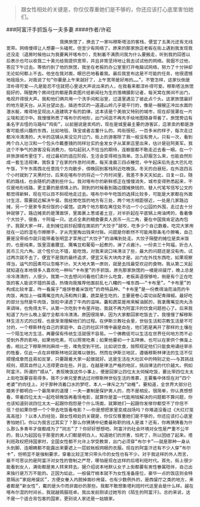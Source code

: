 > 跟女性相处的关键是，你仅仅尊重她们是不够的，你还应该打心底里害怕她们。

###阿富汗手抓饭与一夫多妻
####作者/许崧

						我换旅馆了，换去了一家叫穆斯塔法的客栈，便宜了五美元还有无线宽带。网络慢得让人想要一头磕死，但至少有网络了。原来的那家旅店老板在街上遇到我发现我还没走（退房时候他以为我要离开喀布尔），克制着不满质问我为什么要搬走，听到我的回答以后表示也可以收我二十美元给我提供宽带，并且非常坚持地让我去试试他的网络。我倔不过他，答应下午过去。等依约到了他的旅馆，我坐在老板的办公室里打开电脑试网络，努力了十分钟却无论如何都上不去。他坐在我对面，眼巴巴地看着我。最后我宣布这是不可能的任务，他很遗憾地摇摇头，对我说了句“你要是上午来就好了，上午宽带是好用的……”。不管怎样，这家伙倒是淳朴得可爱——凡是能忍不住就把心里话大声说出来的人，在我看来都淳朴得可爱。穆斯塔法旅馆挺好的，隔壁两个房间住的都是靠卖图片给新闻社为生的落魄摄影记者，每天窝在房间不出门，电视开得很大声。我和他们俩共用一个洗手间和浴室，过道里遇见了彼此点个头。这家旅馆最好的地方是天台。从天台望出去，插进市区的一道道山岭几乎是平行的，像是一艘艘正冲出水面的潜水艇，难得地呈现出人造建筑才有的韵律。这本该是个美丽又特别的城市，现在却笼罩在一片尘埃和泥泞中。我慢慢熟悉了喀布尔的地形，出门闲逛不再先手绘地图随身带着了。旅馆旁边有条名字古怪的马路叫“鸡街”，以前据说是卖鸡的，现在是城里最主要的游客区，店家卖的都是游客可能感兴趣的东西，比如地毯、珠宝或者古董什么的。鸡街很短，一百多米的样子，每次走过都冷冷清清的，大半的店铺从来没见开过门，街上的游客除了我一般没有旁人。只有一次，看到两个白人壮汉和一个包头巾戴墨镜的同样壮实的金发女子从某家店里出来，估计是驻阿美军。我这个不争气的游客没有消费力，怕勾起别人不恰当的期待，连橱窗都不敢走近去看一眼。在一个非旅游城市里住下，经过最初的适应阶段，生活会变得相当简单。怎么舒服怎么来，也能自然形成一套生活规律。我恢复了在家的作息时间表，每天凌晨三四点睡觉，中午起床后先去大巴扎吃午饭，下午东南西北任意找个方向散步，傍晚回到客栈附近吃晚饭。冬天的白昼短，在外逛四五个小时就到了天黑时分。后来在喀布尔的将近一个月时间里，我差不多天天如此，日复一日。随机的路线，也会随机的遇到些什么。我对喀布尔的新鲜感正在慢慢消失，城市变得熟悉起来，不仅是地形线路，更主要的是感情上的。刚到的时候看到路边摆摊换钱的、替人代笔写信写公文的都觉得新鲜，现在可以目不斜视地走过去。喀布尔中午吃饭的选择比较多，可能是大家都在外面讨生活，需要就近解决午餐。我经常吃饭的地方有三处，两个地方相距很近，一处是几家路边摊，另一个是家专卖份饭的小餐馆。这两个地方都在离住处不远一个小公园的外围，走过去十分钟就够了。路边摊卖的是薄面饼，里面裹上葱或者土豆，对半折起在平底锅上用油烤的，看着像个大饺子，很香，十阿福一只。这点全素的粮食要卖人民币一元二角，要在中国我肯定选肉包子。我跟大家一样，走到摊位前抄起摆在面前的“大饺子”就咬，吃多少个自己数着。吃完大家用挂在一边的湿毛巾擦擦手，才从兜里掏出钱来付账。问题是你断然不可能用那条毛巾擦嘴，自己要是没带纸巾就只能带着张明显才享用过“大饺子”的油嘴到处走。大饺子隔壁的摊位是卖米饭的，也是纯素，饭里混着腰豆、鹰嘴豆和葡萄一起煮的，淋了点酱汁。一份卖三十阿福，折合人民币三元六角。这个性价比不错，能吃饱，对我来说口味清淡了些，最大的问题还是没有肉，试过两次就不去了。便宜不是我的最终追求，便宜又有大块肉才是。出门在外找东西吃，如果观察得当，运气的因素可以忽略不计。天大地大第一原则，就是去找最受欢迎的食物。我从第二天起就知道在本地很多人喜欢吃一种叫“卡布里”的手抓饭。原先那家旅馆的一楼是间餐厅，晚上总是冷冷清清的，人很少。我第一次去想问问看他们卖什么吃食，老板英语很够呛，倒是有个正在吃饭的客人能说不错的英语，热情向我推荐他面前乱七八糟的一堆东西——“卡布里”。“卡布里”的构成比较丰富，咋一看属于“烙饼卷着米饭吃”的奇特品种。“卡布里”是一份煮得油亮油亮的牛肉饭，再加上一碟鹰嘴豆肉丸汤和两只囊，蔬菜是生吃的，主要是卷心菜切丝配青辣椒。最好吃的部分当然是牛肉饭，饭粒中浸透了牛肉的滋味。囊和蔬菜是用来解油腻的，我拿鹰嘴豆肉丸汤来调味，也免得太干。从第一次吃到卡布里开始，我就不再为阿富汗的饮食问题担心了。后来我知道了为什么晚上餐厅全都冷冷清清。原因很简单，因为大家都回家吃饭去了。我慢慢了解穆斯林生活方式的过程，也是渐渐理解他们的过程。在伊斯兰教社会里，世俗生活和宗教生活是不可分的，一个穆斯林在自己的家庭中、自己的社区环境中最是自在，他们若是离开了那样的土壤在一个陌生地方生活，再要保有传统生活就很不容易。一个佛教徒可以生活在世界任何地方而不必受到外界的影响，如果他吃素，可以照常吃素；如果他要初一十五拜佛，也可以在家供个佛龛上香。相比之下穆斯林则麻烦一些，难免受到干扰。比如说饮食，按照规定他们只能食用诵经宰杀的牲畜，仅此一点在非穆斯林地区就难以做到。然而在伊斯兰地区，遵循穆斯林律法的生活不仅顺理成章而且易如反掌，只要跟着大家一起做就好。这是生活在大社区中的特别之处——与其挑战规则，顺其自然让人活得更自在些。并且，在越是律法严格的地区，挑战律法的代价越大。例如阿富汗。所谓的“顺从”，表现晚饭这件小事上，便是回家让四位太太伺候吃饭，要比带四位太太上街吃饭要容易得多。我不少弟兄曾表达过对穆斯林世俗生活的羡慕，主要集中体现在对“四个老婆”的向往上。对于那种流着口水的梦呓，本人一律斥之为“幼稚”。要知道，全世界大部分已婚男子都明白一个最简单的道理：一夫一妻制是保护男人的，而不是相反。很简单，你认真想想看，带着四位太太一起吃顿晚饭再看场电影，就算你是富一代能用钱解决的问题都不算问题，你也该知道别说四位太太一起跟你抱怨是个什么场面，就算她们一起跟你发嗲你都受不了你信不信？但如果你想一个个带去吃饭看电影？——你是想把家里变成战场吗？你难道没看过《大红灯笼高高挂》？以本人的经验，跟女性相处的关键是，你仅仅尊重她们是不够的，你还应该打心底里害怕她们。你以为我言过其实了？那么你猜猜中纪委最称职的线人是谁？还有，你再猜猜看为什么那么多青年才俊都成为了“同志”了？你好好想想吧。阿富汗的社会环境对女性是严重不公平的，我认为起因在于那里的男人们都是明白人，知道她们的厉害，怕死了，所以团结了起来。塔利班政权把持国家时，全国女性都不允许上学受教育，出门必须穿“布尔卡”——就是那种一身从头到脚、连眼睛都不能露出来要遮上一层蚊帐般网眼的衣服。现在的阿富汗还有不少人穿“布尔卡”，但明显不是强制要求，穿着比较正常只带头巾的女性也有不少。对于我这样的外人而言，最不可思议的是阿富汗对女性的管制之严苛，哪怕是现在这样的后塔利班时代。首先，街上很少能看到女人，满街都是男人转来转去。据介绍说本地默认女子上街都要有男性眷属陪伴，自己出来独行是万万不能的。正因为如此，一般餐厅根本就不为女性准备座位，豪华一点的饭店则会特意隔出“家庭用餐区”，方便女眷入内脱掉面纱用餐。也有少数例外的，是西餐厅之类的地方，来者都是“新女性”，戴的是头巾而非面纱的那些。我都不敢想象塔利班时代这里会是什么样。越在喀布尔混的时间长，我就越佩服班卓。我出发前刚读过她写的《陌生的阿富汗》。总的来说，这不是一个适合背包客的国家，更别说人家还是一姑娘家。			  		